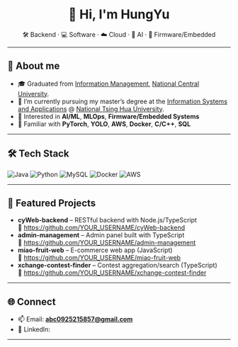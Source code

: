 <h1 align="center">👋 Hi, I'm HungYu</h1>
<p align="center">
🛠️ Backend · 💻 Software · ☁️ Cloud · 🤖 AI · 🔧 Firmware/Embedded


</p>

---

## 🔎 About me
- 🎓 Graduated from [Information Management](https://im.mgt.ncu.edu.tw/english), [National Central University](https://www.ncu.edu.tw/).
- 📝 I’m currently pursuing my master’s degree at the [Information Systems and Applications](https://isa.site.nthu.edu.tw/index.php?Lang=en) @ [National Tsing Hua University](https://nthu-en.site.nthu.edu.tw/).
- 🌱 Interested in **AI/ML**, **MLOps**, **Firmware/Embedded Systems**
- 🚀 Familiar with **PyTorch**, **YOLO**, **AWS**, **Docker**, **C/C++**, **SQL**


---

## 🛠 Tech Stack

![Java](https://img.shields.io/badge/Java-007396?logo=openjdk&logoColor=white)
![Python](https://img.shields.io/badge/Python-3776AB?logo=python&logoColor=white)
![MySQL](https://img.shields.io/badge/MySQL-4479A1?logo=mysql&logoColor=white)
![Docker](https://img.shields.io/badge/Docker-2496ED?logo=docker&logoColor=white)
![AWS](https://img.shields.io/badge/AWS-232F3E?logo=amazon-aws&logoColor=white)


---

## 📌 Featured Projects
<!-- 換成你想置頂/代表性的專案 -->
- **cyWeb-backend** – RESTful backend with Node.js/TypeScript  
  🔗 https://github.com/YOUR_USERNAME/cyWeb-backend
- **admin-management** – Admin panel built with TypeScript  
  🔗 https://github.com/YOUR_USERNAME/admin-management
- **miao-fruit-web** – E-commerce web app (JavaScript)  
  🔗 https://github.com/YOUR_USERNAME/miao-fruit-web
- **xchange-contest-finder** – Contest aggregation/search (TypeScript)  
  🔗 https://github.com/YOUR_USERNAME/xchange-contest-finder

---

## 🌐 Connect
- 📫 Email: **abc0925215857@gmail.com**
- 💼 LinkedIn:

---

